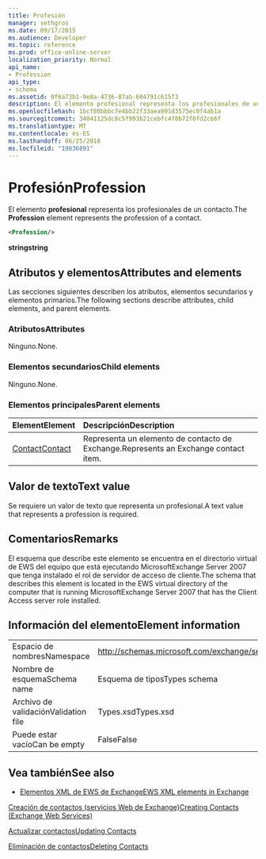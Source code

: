 ```yaml
---
title: Profesión
manager: sethgros
ms.date: 09/17/2015
ms.audience: Developer
ms.topic: reference
ms.prod: office-online-server
localization_priority: Normal
api_name:
- Profession
api_type:
- schema
ms.assetid: 0f6a73b1-9e8a-4736-87ab-604791c615f3
description: El elemento profesional representa los profesionales de un contacto.
ms.openlocfilehash: 1bcf80bbbc7e4bb22f33aea991d3575ec0f4ab1a
ms.sourcegitcommit: 34041125dc8c5f993b21cebfc4f8b72f0fd2cb6f
ms.translationtype: MT
ms.contentlocale: es-ES
ms.lasthandoff: 06/25/2018
ms.locfileid: "19836891"
---
```

# <a name="profession"></a><span data-ttu-id="c07fa-103">Profesión</span><span class="sxs-lookup"><span data-stu-id="c07fa-103">Profession</span></span>

<span data-ttu-id="c07fa-104">El elemento **profesional** representa los profesionales de un contacto.</span><span class="sxs-lookup"><span data-stu-id="c07fa-104">The **Profession** element represents the profession of a contact.</span></span> 
  
```xml
<Profession/>
```

 <span data-ttu-id="c07fa-105">**string**</span><span class="sxs-lookup"><span data-stu-id="c07fa-105">**string**</span></span>
## <a name="attributes-and-elements"></a><span data-ttu-id="c07fa-106">Atributos y elementos</span><span class="sxs-lookup"><span data-stu-id="c07fa-106">Attributes and elements</span></span>

<span data-ttu-id="c07fa-107">Las secciones siguientes describen los atributos, elementos secundarios y elementos primarios.</span><span class="sxs-lookup"><span data-stu-id="c07fa-107">The following sections describe attributes, child elements, and parent elements.</span></span>
  
### <a name="attributes"></a><span data-ttu-id="c07fa-108">Atributos</span><span class="sxs-lookup"><span data-stu-id="c07fa-108">Attributes</span></span>

<span data-ttu-id="c07fa-109">Ninguno.</span><span class="sxs-lookup"><span data-stu-id="c07fa-109">None.</span></span>
  
### <a name="child-elements"></a><span data-ttu-id="c07fa-110">Elementos secundarios</span><span class="sxs-lookup"><span data-stu-id="c07fa-110">Child elements</span></span>

<span data-ttu-id="c07fa-111">Ninguno.</span><span class="sxs-lookup"><span data-stu-id="c07fa-111">None.</span></span>
  
### <a name="parent-elements"></a><span data-ttu-id="c07fa-112">Elementos principales</span><span class="sxs-lookup"><span data-stu-id="c07fa-112">Parent elements</span></span>

|<span data-ttu-id="c07fa-113">**Element**</span><span class="sxs-lookup"><span data-stu-id="c07fa-113">**Element**</span></span>|<span data-ttu-id="c07fa-114">**Descripción**</span><span class="sxs-lookup"><span data-stu-id="c07fa-114">**Description**</span></span>|
|:-----|:-----|
|[<span data-ttu-id="c07fa-115">Contact</span><span class="sxs-lookup"><span data-stu-id="c07fa-115">Contact</span></span>](contact.md) <br/> |<span data-ttu-id="c07fa-116">Representa un elemento de contacto de Exchange.</span><span class="sxs-lookup"><span data-stu-id="c07fa-116">Represents an Exchange contact item.</span></span>  <br/> |
   
## <a name="text-value"></a><span data-ttu-id="c07fa-117">Valor de texto</span><span class="sxs-lookup"><span data-stu-id="c07fa-117">Text value</span></span>

<span data-ttu-id="c07fa-118">Se requiere un valor de texto que representa un profesional.</span><span class="sxs-lookup"><span data-stu-id="c07fa-118">A text value that represents a profession is required.</span></span>
  
## <a name="remarks"></a><span data-ttu-id="c07fa-119">Comentarios</span><span class="sxs-lookup"><span data-stu-id="c07fa-119">Remarks</span></span>

<span data-ttu-id="c07fa-120">El esquema que describe este elemento se encuentra en el directorio virtual de EWS del equipo que está ejecutando MicrosoftExchange Server 2007 que tenga instalado el rol de servidor de acceso de cliente.</span><span class="sxs-lookup"><span data-stu-id="c07fa-120">The schema that describes this element is located in the EWS virtual directory of the computer that is running MicrosoftExchange Server 2007 that has the Client Access server role installed.</span></span>
  
## <a name="element-information"></a><span data-ttu-id="c07fa-121">Información del elemento</span><span class="sxs-lookup"><span data-stu-id="c07fa-121">Element information</span></span>

|||
|:-----|:-----|
|<span data-ttu-id="c07fa-122">Espacio de nombres</span><span class="sxs-lookup"><span data-stu-id="c07fa-122">Namespace</span></span>  <br/> |http://schemas.microsoft.com/exchange/services/2006/types  <br/> |
|<span data-ttu-id="c07fa-123">Nombre de esquema</span><span class="sxs-lookup"><span data-stu-id="c07fa-123">Schema name</span></span>  <br/> |<span data-ttu-id="c07fa-124">Esquema de tipos</span><span class="sxs-lookup"><span data-stu-id="c07fa-124">Types schema</span></span>  <br/> |
|<span data-ttu-id="c07fa-125">Archivo de validación</span><span class="sxs-lookup"><span data-stu-id="c07fa-125">Validation file</span></span>  <br/> |<span data-ttu-id="c07fa-126">Types.xsd</span><span class="sxs-lookup"><span data-stu-id="c07fa-126">Types.xsd</span></span>  <br/> |
|<span data-ttu-id="c07fa-127">Puede estar vacío</span><span class="sxs-lookup"><span data-stu-id="c07fa-127">Can be empty</span></span>  <br/> |<span data-ttu-id="c07fa-128">False</span><span class="sxs-lookup"><span data-stu-id="c07fa-128">False</span></span>  <br/> |
   
## <a name="see-also"></a><span data-ttu-id="c07fa-129">Vea también</span><span class="sxs-lookup"><span data-stu-id="c07fa-129">See also</span></span>



- [<span data-ttu-id="c07fa-130">Elementos XML de EWS de Exchange</span><span class="sxs-lookup"><span data-stu-id="c07fa-130">EWS XML elements in Exchange</span></span>](ews-xml-elements-in-exchange.md)


[<span data-ttu-id="c07fa-131">Creación de contactos (servicios Web de Exchange)</span><span class="sxs-lookup"><span data-stu-id="c07fa-131">Creating Contacts (Exchange Web Services)</span></span>](http://msdn.microsoft.com/library/4845917e-70d1-481c-bbd7-011ec6571789%28Office.15%29.aspx)
  
[<span data-ttu-id="c07fa-132">Actualizar contactos</span><span class="sxs-lookup"><span data-stu-id="c07fa-132">Updating Contacts</span></span>](http://msdn.microsoft.com/library/9a865953-b94a-4229-b632-2dee433314be%28Office.15%29.aspx)
  
[<span data-ttu-id="c07fa-133">Eliminación de contactos</span><span class="sxs-lookup"><span data-stu-id="c07fa-133">Deleting Contacts</span></span>](http://msdn.microsoft.com/library/fcc3dc84-cd3e-455e-a1a7-ae6921c9b588%28Office.15%29.aspx)

